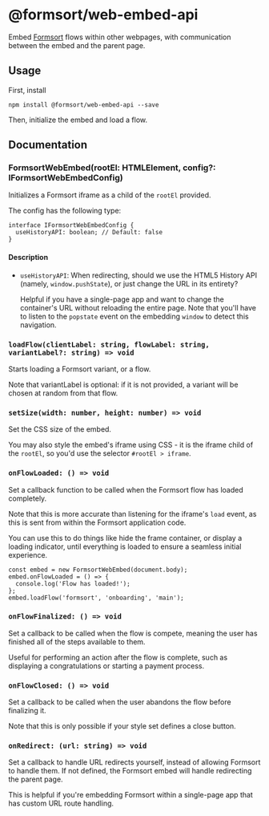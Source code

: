# @formsort/web-embed-api

Embed [Formsort](https://formsort.com) flows within other webpages, with communication between the embed and the parent page.

## Usage

First, install

```
npm install @formsort/web-embed-api --save
```

Then, initialize the embed and load a flow.

## Documentation

### FormsortWebEmbed(rootEl: HTMLElement, config?: IFormsortWebEmbedConfig)

Initializes a Formsort iframe as a child of the `rootEl` provided.

The config has the following type:

```
interface IFormsortWebEmbedConfig {
  useHistoryAPI: boolean; // Default: false
}
```

#### Description

- `useHistoryAPI`: When redirecting, should we use the HTML5 History API (namely, `window.pushState`), or just change the URL in its entirety?

  Helpful if you have a single-page app and want to change the container's URL without reloading the entire page. Note that you'll have to listen to the `popstate` event on the embedding `window` to detect this navigation.

### `loadFlow(clientLabel: string, flowLabel: string, variantLabel?: string) => void`

Starts loading a Formsort variant, or a flow.

Note that variantLabel is optional: if it is not provided, a variant will be chosen at random from that flow.

### `setSize(width: number, height: number) => void`

Set the CSS size of the embed.

You may also style the embed's iframe using CSS - it is the iframe child of the `rootEl`, so you'd use the selector `#rootEl > iframe`.

### `onFlowLoaded: () => void`

Set a callback function to be called when the Formsort flow has loaded completely.

Note that this is more accurate than listening for the iframe's `load` event, as this is sent from within the Formsort application code.

You can use this to do things like hide the frame container, or display a loading indicator, until everything is loaded to ensure a seamless initial experience.

```
const embed = new FormsortWebEmbed(document.body);
embed.onFlowLoaded = () => {
  console.log('Flow has loaded!');
};
embed.loadFlow('formsort', 'onboarding', 'main');
```

### `onFlowFinalized: () => void`

Set a callback to be called when the flow is compete, meaning the user has finished all of the steps available to them.

Useful for performing an action after the flow is complete, such as displaying a congratulations or starting a payment process.

### `onFlowClosed: () => void`

Set a callback to be called when the user abandons the flow before finalizing it.

Note that this is only possible if your style set defines a close button.

### `onRedirect: (url: string) => void`

Set a callback to handle URL redirects yourself, instead of allowing Formsort to handle them. If not defined, the Formsort embed will handle redirecting the parent page.

This is helpful if you're embedding Formsort within a single-page app that has custom URL route handling.
